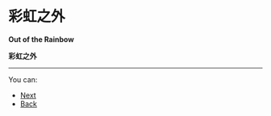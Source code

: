 # 彩虹之外

**Out of the Rainbow**

**彩虹之外**

-------------------------------

You can: 

* [Next](https://github.com/redapple0204/my-boring-python/blob/master/out-of-the-rainbow/002.md)
* [Back](https://github.com/redapple0204/my-boring-python/blob/master/out-of-the-rainbow/readme.md)
